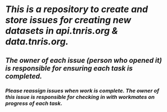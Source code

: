 
# ***This is a repository to create and store issues for creating new datasets in api.tnris.org & data.tnris.org.***
## ***The owner of each issue (person who opened it) is responsible for ensuring each task is completed.***
### ***Please reassign issues when work is complete. The owner of this issue is responsible for checking in with workmates on progress of each task.***
### 
